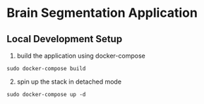 # Brain Segmentation Application
## Local Development Setup
1. build the application using docker-compose
```
sudo docker-compose build
```

2. spin up the stack in detached mode
```
sudo docker-compose up -d
```